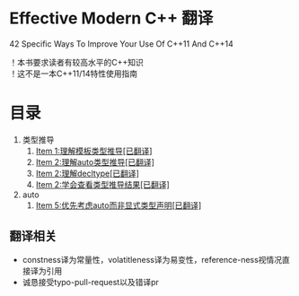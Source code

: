 # Effective Modern C++ 翻译
42 Specific Ways To Improve Your Use Of C++11 And C++14

！本书要求读者有较高水平的C++知识<br>
！这不是一本C++11/14特性使用指南<br>
 

# 目录
1. 类型推导
	1. [Item 1:理解模板类型推导[已翻译]](https://github.com/racaljk/EffectiveModernCppChinese/blob/master/1.DeducingTypes/item1.md)
	2. [Item 2:理解auto类型推导[已翻译]](https://github.com/racaljk/EffectiveModernCppChinese/blob/master/1.DeducingTypes/item2.md)
	3. [Item 2:理解decltype[已翻译]](https://github.com/racaljk/EffectiveModernCppChinese/blob/master/1.DeducingTypes/item3.md)
	3. [Item 2:学会查看类型推导结果[已翻译]](https://github.com/racaljk/EffectiveModernCppChinese/blob/master/1.DeducingTypes/item4.md)
2. auto
	1. [Item 5:优先考虑auto而非显式类型声明[已翻译]](https://github.com/racaljk/EffectiveModernCppChinese/blob/master/2.auto/item5.md)

## 翻译相关
+ constness译为常量性，volatitleness译为易变性，reference-ness视情况直接译为引用<br>
+ 诚恳接受typo-pull-request以及错译pr<br>